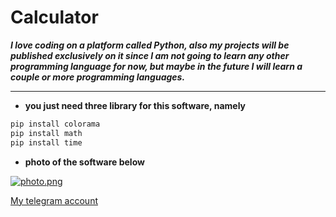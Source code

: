 # **Calculator**
***I love coding on a platform called Python, also my projects will be published exclusively on it since I am not going to learn any other programming language for now, but maybe in the future I will learn a couple or more programming languages.***
___

+ **you just need three library for this software, namely**
~~~python
pip install colorama
pip install math
pip install time
~~~

+ **photo of the software below**

[![photo.png](https://i.postimg.cc/YSdnR3Fv/photo.png)](https://postimg.cc/p9nJXKqv)

[My telegram account](https://t.me/Sakurapvp)
